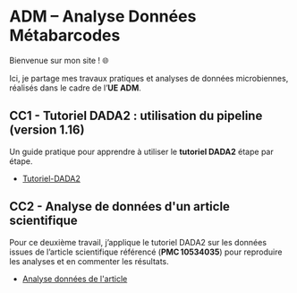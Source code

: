 # ADM – Analyse Données Métabarcodes

Bienvenue sur mon site !  :globe_with_meridians:

Ici, je partage mes travaux pratiques et analyses de données microbiennes, réalisés dans le cadre de l’**UE ADM**.


## CC1 - Tutoriel DADA2 : utilisation du pipeline (version 1.16)

Un guide pratique pour apprendre à utiliser le <strong>tutoriel DADA2</strong> étape par étape. 

- [Tutoriel-DADA2](https://clairegchrd35-lgtm.github.io/Tutoriel-DADA2/Tutoriel%20DADA2.nb.html)

## CC2 - Analyse de données d'un article scientifique

Pour ce deuxième travail, j’applique le tutoriel DADA2 sur les données issues de l’article scientifique référencé (**PMC 10534035**) pour reproduire les analyses et en commenter les résultats.

- [Analyse données de l'article](https://clairegchrd35-lgtm.github.io/Analyse-article---ADM-/Analyse.nb.html)
